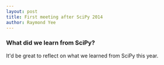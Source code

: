 ```yaml
---
layout: post
title: First meeting after SciPy 2014 
author: Raymond Yee 
---
```

### What did we learn from SciPy? 

It'd be great to reflect on what we learned from SciPy this year.

